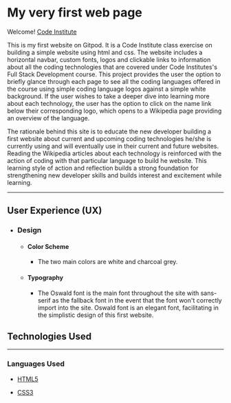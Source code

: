 # My very first web page


Welcome! [Code Institute](https://codeinstitute.net)

This is my first website on Gitpod. It is a Code Institute class exercise on building a simple website using html and css.  The website includes a horizontal navbar, custom fonts, logos and clickable links to information about all the coding technologies that are covered under Code Institutes's Full Stack Development course. This project provides the user the option to briefly glance through each page to see all the coding languages offered in the course using simple coding language logos against a simple white background. If the user wishes to take a deeper dive into learning more about each technology, the user has the option to click on the name link below their corresponding logo, which opens to a Wikipedia page providing an overview of the language. 

The rationale behind this site is to educate the new developer building a first website about current and upcoming coding technologies he/she is currently using and will eventually use in their current and future websites. Reading the Wikipedia articles about each technology is reinforced with the action of coding with that particular language to build he website. This learning style of action and reflection builds a strong foundation for strengthening new developer skills and builds interest and excitement while learning. 

---

## User Experience (UX)

* ### Design
   * #### Color Scheme
     * The two main colors are white and charcoal grey.
   * #### Typography
     * The Oswald font is the main font throughout the site with sans-serif as the fallback font in the event that the font won't correctly import into the site. Oswald font is an elegant font, facilitating in the simplistic design of this first website.

## Technologies Used

---

### Languages Used

* [HTML5](https://en.wikipedia.org/wiki/HTML5)

* [CSS3](https://en.wikipedia.org/wiki/CSS)


